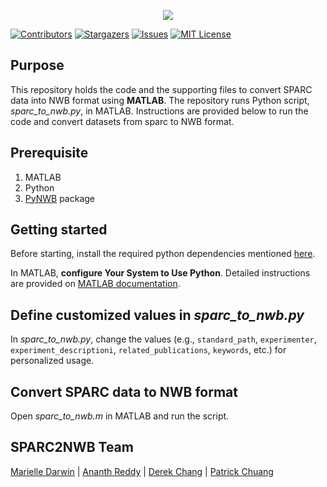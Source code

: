 <p align="center">
  <img src="https://user-images.githubusercontent.com/78009407/126273326-662b5aff-034f-4f48-a62a-69552195ff86.png" />
</p>

[![Contributors][contributors-shield]][contributors-url]
[![Stargazers][stars-shield]][stars-url]
[![Issues][issues-shield]][issues-url]
[![MIT License][license-shield]][license-url]

## Purpose
This repository holds the code and the supporting files to convert SPARC data into NWB format using **MATLAB**. The repository runs Python script, *sparc_to_nwb.py*, in MATLAB. Instructions are provided below to run the code and convert datasets from sparc to NWB format.

## Prerequisite
1. MATLAB
2. Python
3. [PyNWB](https://pynwb.readthedocs.io/en/stable/) package

## Getting started
Before starting, install the required python dependencies mentioned [here](https://github.com/SPARC-FAIR-Codeathon/sparc2nwb/tree/main/sparc_to_nwb#usage).

In MATLAB, **configure Your System to Use Python**. Detailed instructions are provided on [MATLAB documentation](https://www.mathworks.com/help/matlab/matlab_external/install-supported-python-implementation.html).

## Define customized values in *sparc_to_nwb.py*
In *sparc_to_nwb.py*, change the values (e.g., ```standard_path```, ```experimenter```, ```experiment_descriptioni```, ```related_publications```, ```keywords```, etc.) for personalized usage.

## Convert SPARC data to NWB format
Open *sparc_to_nwb.m* in MATLAB and run the script.

## SPARC2NWB Team
[Marielle Darwin](https://github.com/mldarwin) | [Ananth Reddy](https://github.com/anbhimi) | [Derek Chang](https://github.com/DerekYJC) | [Patrick Chuang](https://github.com/lifestrugglee)

[contributors-shield]: https://img.shields.io/github/contributors/SPARC-FAIR-Codeathon/sparc2nwb.svg?style=flat-square
[contributors-url]: https://github.com/SPARC-FAIR-Codeathon/sparc2nwb/graphs/contributors
[stars-shield]: https://img.shields.io/github/stars/SPARC-FAIR-Codeathon/sparc2nwb.svg?style=flat-square
[stars-url]: https://github.com/SPARC-FAIR-Codeathon/sparc2nwb/stargazers
[issues-shield]: https://img.shields.io/github/issues/SPARC-FAIR-Codeathon/sparc2nwb.svg?style=flat-square
[issues-url]: https://github.com/SPARC-FAIR-Codeathon/sparc2nwb/issues
[license-shield]: https://img.shields.io/github/license/SPARC-FAIR-Codeathon/sparc2nwb.svg?style=flat-square
[license-url]: https://github.com/SPARC-FAIR-Codeathon/sparc2nwb/blob/master/LICENSE
